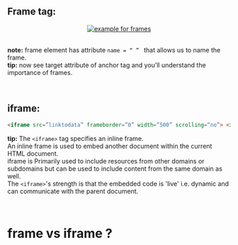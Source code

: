 ## Frame tag:
<div align="center">
<a href="#"><img src="https://user-images.githubusercontent.com/63545175/163706652-51b9495f-65c9-47f1-b4fd-9c01b6e932ab.png" alt="example for frames"></a>

</div>
 
<br/><b>note:</b> frame element has attribute ``name = “ ” `` that allows us to name the frame.
<br/><b>tip:</b> now see target attribute of anchor tag and you’ll understand the importance of frames.


<br/>

## iframe:
```html
<iframe src=”linktodata” frameborder=”0” width=”500” scrolling=“no”> <iframe>
```
<b>tip:</b> The ``<iframe>`` tag specifies an inline frame.
<br/>An inline frame is used to embed another document within the current HTML document.
<br/>iframe is Primarily used to include resources from other domains or subdomains but can be used to include content from the same domain as well. 
<br/>The ``<iframe>``'s strength is that the embedded code is 'live' i.e. dynamic and can communicate with the parent document.
 
<br/> 
 
# frame vs iframe ?
 
